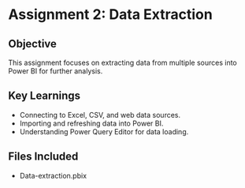 # Assignment 2: Data Extraction

## Objective
This assignment focuses on extracting data from multiple sources into Power BI for further analysis.

## Key Learnings
- Connecting to Excel, CSV, and web data sources.
- Importing and refreshing data into Power BI.
- Understanding Power Query Editor for data loading.

## Files Included
- Data-extraction.pbix

